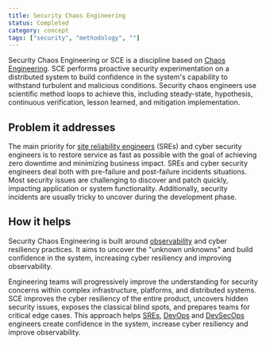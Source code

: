 ```yaml
---
title: Security Chaos Engineering
status: Completed
category: concept
tags: ["security", "methodology", ""]
---
```


Security Chaos Engineering or SCE is a discipline based on [Chaos Engineering](/chaos-engineering/). 
SCE performs proactive security experimentation on a distributed system 
to build confidence in the system's capability to withstand turbulent and malicious conditions. 
Security chaos engineers use scientific method loops to achieve this, 
including steady-state, hypothesis, continuous verification, lesson learned, and mitigation implementation.

## Problem it addresses

The main priority for [site reliability engineers](/site-reliability-engineering/) (SREs) and cyber security engineers is 
to restore service as fast as possible with the goal of achieving zero downtime and minimizing business impact. 
SREs and cyber security engineers deal both with pre-failure and post-failure incidents situations. 
Most security issues are challenging to discover and patch quickly, impacting application or system functionality. 
Additionally, security incidents are usually tricky to uncover during the development phase.

## How it helps

Security Chaos Engineering is built around [observability](/observability/) and cyber resiliency practices. 
It aims to uncover the "unknown unknowns" and build confidence in the system, 
increasing cyber resiliency and improving observability.

Engineering teams will progressively improve the understanding for security concerns 
within complex infrastructure, platforms, and distributed systems. 
SCE improves the cyber resiliency of the entire product, uncovers hidden security issues, 
exposes the classical blind spots, and prepares teams for critical edge cases. 
This approach helps [SREs](/site-reliability-engineering/), [DevOps](/devops/) and [DevSecOps](/devsecops/) engineers 
create confidence in the system, increase cyber resiliency and improve observability.
